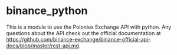 # binance_python
This is a module to use the Poloniex Exchange API with python. Any questions about the API check out the official documentation at https://github.com/binance-exchange/binance-official-api-docs/blob/master/rest-api.md.
